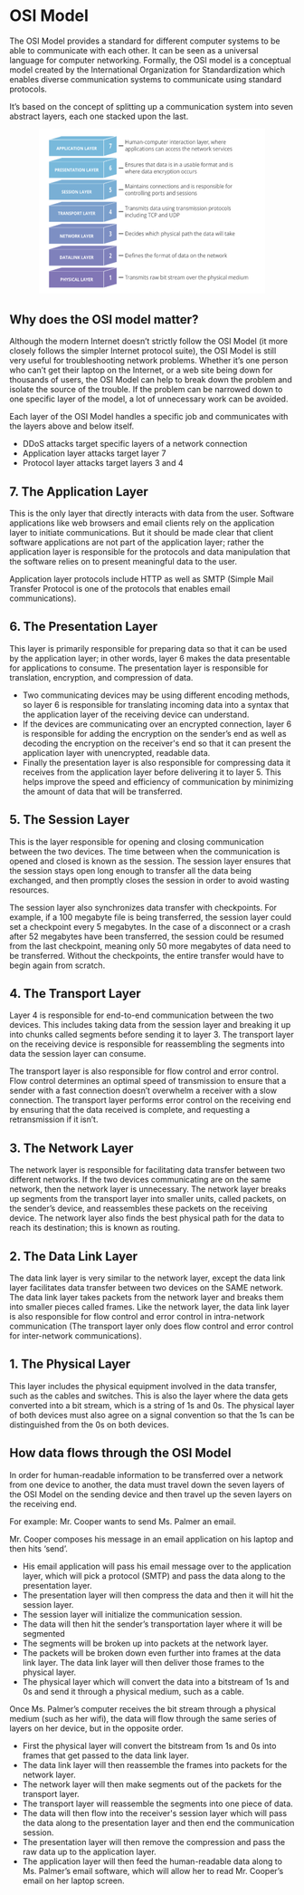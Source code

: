 # OSI Model

The OSI Model provides a standard for different computer systems to be able to communicate with each other.
It can be seen as a universal language for computer networking. Formally, the OSI model is a conceptual model created by the International Organization for Standardization which enables diverse communication systems to communicate using standard protocols. 

It’s based on the concept of splitting up a communication system into seven abstract layers, each one stacked upon the last.

<p align="center">
  <img src="../images/OSIModel.PNG" width="400">
</p>

## Why does the OSI model matter?

Although the modern Internet doesn’t strictly follow the OSI Model (it more closely follows the simpler Internet protocol suite), the OSI Model is still very useful for troubleshooting network problems. Whether it’s one person who can’t get their laptop on the Internet, or a web site being down for thousands of users, the OSI Model can help to break down the problem and isolate the source of the trouble. If the problem can be narrowed down to one specific layer of the model, a lot of unnecessary work can be avoided.

Each layer of the OSI Model handles a specific job and communicates with the layers above and below itself.
* DDoS attacks target specific layers of a network connection
* Application layer attacks target layer 7
* Protocol layer attacks target layers 3 and 4

## 7. The Application Layer

This is the only layer that directly interacts with data from the user. Software applications like web browsers and email clients rely on the application layer to initiate communications. But it should be made clear that client software applications are not part of the application layer; rather the application layer is responsible for the protocols and data manipulation that the software relies on to present meaningful data to the user. 

Application layer protocols include HTTP as well as SMTP (Simple Mail Transfer Protocol is one of the protocols that enables email communications).

## 6. The Presentation Layer

This layer is primarily responsible for preparing data so that it can be used by the application layer; in other words, layer 6 makes the data presentable for applications to consume. The presentation layer is responsible for translation, encryption, and compression of data.

* Two communicating devices may be using different encoding methods, so layer 6 is responsible for translating incoming data into a syntax that the application layer of the receiving device can understand.
* If the devices are communicating over an encrypted connection, layer 6 is responsible for adding the encryption on the sender’s end as well as decoding the encryption on the receiver's end so that it can present the application layer with unencrypted, readable data.
* Finally the presentation layer is also responsible for compressing data it receives from the application layer before delivering it to layer 5. This helps improve the speed and efficiency of communication by minimizing the amount of data that will be transferred.
  
## 5. The Session Layer

This is the layer responsible for opening and closing communication between the two devices. The time between when the communication is opened and closed is known as the session. The session layer ensures that the session stays open long enough to transfer all the data being exchanged, and then promptly closes the session in order to avoid wasting resources.

The session layer also synchronizes data transfer with checkpoints. For example, if a 100 megabyte file is being transferred, the session layer could set a checkpoint every 5 megabytes. In the case of a disconnect or a crash after 52 megabytes have been transferred, the session could be resumed from the last checkpoint, meaning only 50 more megabytes of data need to be transferred. Without the checkpoints, the entire transfer would have to begin again from scratch.

## 4. The Transport Layer

Layer 4 is responsible for end-to-end communication between the two devices. This includes taking data from the session layer and breaking it up into chunks called segments before sending it to layer 3. The transport layer on the receiving device is responsible for reassembling the segments into data the session layer can consume.

The transport layer is also responsible for flow control and error control. Flow control determines an optimal speed of transmission to ensure that a sender with a fast connection doesn’t overwhelm a receiver with a slow connection. The transport layer performs error control on the receiving end by ensuring that the data received is complete, and requesting a retransmission if it isn’t.

## 3. The Network Layer

The network layer is responsible for facilitating data transfer between two different networks. If the two devices communicating are on the same network, then the network layer is unnecessary. The network layer breaks up segments from the transport layer into smaller units, called packets, on the sender’s device, and reassembles these packets on the receiving device. The network layer also finds the best physical path for the data to reach its destination; this is known as routing.

## 2. The Data Link Layer

The data link layer is very similar to the network layer, except the data link layer facilitates data transfer between two devices on the SAME network. The data link layer takes packets from the network layer and breaks them into smaller pieces called frames. Like the network layer, the data link layer is also responsible for flow control and error control in intra-network communication (The transport layer only does flow control and error control for inter-network communications).

## 1. The Physical Layer

This layer includes the physical equipment involved in the data transfer, such as the cables and switches. This is also the layer where the data gets converted into a bit stream, which is a string of 1s and 0s. The physical layer of both devices must also agree on a signal convention so that the 1s can be distinguished from the 0s on both devices.

## How data flows through the OSI Model

In order for human-readable information to be transferred over a network from one device to another, the data must travel down the seven layers of the OSI Model on the sending device and then travel up the seven layers on the receiving end.

For example: Mr. Cooper wants to send Ms. Palmer an email. 

Mr. Cooper composes his message in an email application on his laptop and then hits ‘send’. 
- His email application will pass his email message over to the application layer, which will pick a protocol (SMTP) and pass the data along to the presentation layer. 
- The presentation layer will then compress the data and then it will hit the session layer.
- The session layer will initialize the communication session.
- The data will then hit the sender’s transportation layer where it will be segmented
- The segments will be broken up into packets at the network layer.
- The packets will be broken down even further into frames at the data link layer. The data link layer will then deliver those frames to the physical layer.
- The physical layer which will convert the data into a bitstream of 1s and 0s and send it through a physical medium, such as a cable.
  
Once Ms. Palmer’s computer receives the bit stream through a physical medium (such as her wifi), the data will flow through the same series of layers on her device, but in the opposite order. 
- First the physical layer will convert the bitstream from 1s and 0s into frames that get passed to the data link layer. 
- The data link layer will then reassemble the frames into packets for the network layer. 
- The network layer will then make segments out of the packets for the transport layer.
- The transport layer will reassemble the segments into one piece of data.
- The data will then flow into the receiver's session layer which will pass the data along to the presentation layer and then end the communication session. 
- The presentation layer will then remove the compression and pass the raw data up to the application layer. 
- The application layer will then feed the human-readable data along to Ms. Palmer’s email software, which will allow her to read Mr. Cooper’s email on her laptop screen.